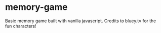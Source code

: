 # memory-game
Basic memory game built with vanilla javascript. Credits to bluey.tv for the fun characters!
